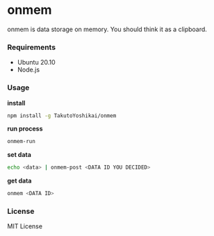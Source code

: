 # onmem
onmem is data storage on memory. You should think it as a clipboard.

### Requirements
* Ubuntu 20.10
* Node.js

### Usage
**install**
```bash
npm install -g TakutoYoshikai/onmem
```

**run process**
```bash
onmem-run
```

**set data**
```bash
echo <data> | onmem-post <DATA ID YOU DECIDED>
```

**get data**
```bash
onmem <DATA ID>
```

### License
MIT License
